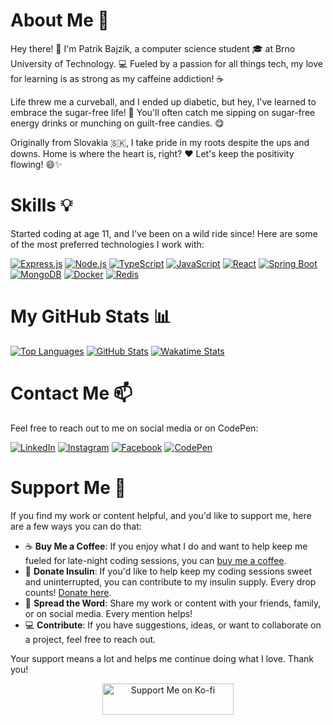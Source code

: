 # About Me 🚀

Hey there! 👋 I'm Patrik Bajzík, a computer science student 🎓 at Brno University 
of Technology. 💻 Fueled by a passion for all things tech, my love for learning 
is as strong as my caffeine addiction! ☕️

Life threw me a curveball, and I ended up diabetic, but hey, I've learned to 
embrace the sugar-free life! 🍬 You'll often catch me sipping on sugar-free 
energy drinks or munching on guilt-free candies. 😋

Originally from Slovakia 🇸🇰, I take pride in my roots despite the ups and 
downs. Home is where the heart is, right? ❤️ Let's keep the positivity flowing! 😄✨

# Skills 💡

Started coding at age 11, and I've been on a wild ride since! 
Here are some of the most preferred technologies I work with:

[![Express.js](https://img.shields.io/badge/Express.js-000000?style=for-the-badge&logo=express&logoColor=white)](https://expressjs.com/)
[![Node.js](https://img.shields.io/badge/Node.js-339933?style=for-the-badge&logo=node.js&logoColor=white)](https://nodejs.org)
[![TypeScript](https://img.shields.io/badge/TypeScript-3178C6?style=for-the-badge&logo=typescript&logoColor=white)](https://www.typescriptlang.org/)
[![JavaScript](https://img.shields.io/badge/JavaScript-F7DF1E?style=for-the-badge&logo=javascript&logoColor=black)](https://developer.mozilla.org/en-US/docs/Web/JavaScript)
[![React](https://img.shields.io/badge/React-61DAFB?style=for-the-badge&logo=react&logoColor=black)](https://reactjs.org/)
[![Spring Boot](https://img.shields.io/badge/Spring_Boot-6DB33F?style=for-the-badge&logo=springboot&logoColor=white)](https://spring.io/projects/spring-boot)
[![MongoDB](https://img.shields.io/badge/MongoDB-47A248?style=for-the-badge&logo=mongodb&logoColor=white)](https://www.mongodb.com/)
[![Docker](https://img.shields.io/badge/Docker-2496ED?style=for-the-badge&logo=docker&logoColor=white)](https://www.docker.com/)
[![Redis](https://img.shields.io/badge/Redis-DC382D?style=for-the-badge&logo=redis&logoColor=white)](https://redis.io)

# My GitHub Stats 📊

[![Top Languages](https://github-readme-stats.vercel.app/api/top-langs/?username=Patri22k&theme=radical&layout=donut&size_weight=0.5&count_weight=0.5&langs_count=5&count_private=true)](https://github.com/anuraghazra/github-readme-stats)
[![GitHub Stats](https://github-readme-stats.vercel.app/api?username=Patri22k&theme=radical)](https://github.com/anuraghazra/github-readme-stats)
[![Wakatime Stats](https://github-readme-stats.vercel.app/api/wakatime?username=Patri22k&theme=radical&hide=other)](https://github.com/anuraghazra/github-readme-stats)

# Contact Me 📫

Feel free to reach out to me on social media or on CodePen:

[![LinkedIn](https://img.shields.io/badge/-LinkedIn-0077B5?style=for-the-badge&logo=linkedin&logoColor=white)](https://linkedin.com/in/patrik-bajzik)
[![Instagram](https://img.shields.io/badge/-Instagram-E4405F?style=for-the-badge&logo=instagram&logoColor=white)](https://www.instagram.com/patrik.bajzik/)
[![Facebook](https://img.shields.io/badge/-Facebook-1877F2?style=for-the-badge&logo=facebook&logoColor=white)](https://fb.com/pato.bajzik)
[![CodePen](https://img.shields.io/badge/-CodePen-000000?style=for-the-badge&logo=codepen&logoColor=white)](https://codepen.io/patri22k)

# Support Me 💸

If you find my work or content helpful, and you'd like to support me, here are a few ways you can do that:

- ☕ **Buy Me a Coffee**: If you enjoy what I do and want to help keep me fueled for late-night 
coding sessions, you can [buy me a coffee](https://ko-fi.com/patrik_bajzik).
- 💉 **Donate Insulin**: If you'd like to help keep my coding sessions sweet and uninterrupted, 
you can contribute to my insulin supply. Every drop counts! [Donate here](https://paypal.me/patrikbajzik?country.x=SK&locale.x=sk_SK).
- 📣 **Spread the Word**: Share my work or content with your friends, family, or on social media. 
Every mention helps!
- 💻 **Contribute**: If you have suggestions, ideas, or want to collaborate on a project, 
feel free to reach out.

Your support means a lot and helps me continue doing what I love. Thank you!

<p align="center">
  <a href="https://ko-fi.com/patrik_bajzik">
    <img 
      src="https://cdn.ko-fi.com/cdn/kofi3.png?v=3"
      height="50" 
      width="210"
      alt="Support Me on Ko-fi"
    /> 
  </a>
</p>
